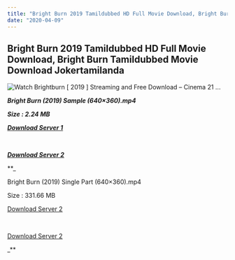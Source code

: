 ```yaml
---
title: "Bright Burn 2019 Tamildubbed HD Full Movie Download, Bright Burn Tamildubbed Movie Download Jokertamilanda"
date: "2020-04-09"
---
```


## Bright Burn 2019 Tamildubbed HD Full Movie Download, Bright Burn Tamildubbed Movie Download Jokertamilanda

  

![Watch Brightburn [ 2019 ] Streaming and Free Download – Cinema 21 ...](https://i.pinimg.com/564x/ff/a5/99/ffa599306e8baacd63a453b71e43f5d2.jpg)

_**Bright Burn (2019) Sample (640×360).mp4**_

_**Size : 2.24 MB**_

_**[Download Server 1](http://c1.wetransfer.vip/files/Tamil{a3b04ca4513862e5e6faa05865f310bf9da13080b46bbc045b167bb82cb0d9ff}20Dubbed{a3b04ca4513862e5e6faa05865f310bf9da13080b46bbc045b167bb82cb0d9ff}20Movies/Tamil{a3b04ca4513862e5e6faa05865f310bf9da13080b46bbc045b167bb82cb0d9ff}202019{a3b04ca4513862e5e6faa05865f310bf9da13080b46bbc045b167bb82cb0d9ff}20Dubbed{a3b04ca4513862e5e6faa05865f310bf9da13080b46bbc045b167bb82cb0d9ff}20Movies/Bright{a3b04ca4513862e5e6faa05865f310bf9da13080b46bbc045b167bb82cb0d9ff}20Burn{a3b04ca4513862e5e6faa05865f310bf9da13080b46bbc045b167bb82cb0d9ff}20(2019)/Bright{a3b04ca4513862e5e6faa05865f310bf9da13080b46bbc045b167bb82cb0d9ff}20Burn{a3b04ca4513862e5e6faa05865f310bf9da13080b46bbc045b167bb82cb0d9ff}20(2019){a3b04ca4513862e5e6faa05865f310bf9da13080b46bbc045b167bb82cb0d9ff}20BDRip/Bright{a3b04ca4513862e5e6faa05865f310bf9da13080b46bbc045b167bb82cb0d9ff}20Burn{a3b04ca4513862e5e6faa05865f310bf9da13080b46bbc045b167bb82cb0d9ff}20(2019){a3b04ca4513862e5e6faa05865f310bf9da13080b46bbc045b167bb82cb0d9ff}20Sample{a3b04ca4513862e5e6faa05865f310bf9da13080b46bbc045b167bb82cb0d9ff}20(640x360).mp4)**_

_**[  
](http://c1.wetransfer.vip/files/Tamil{a3b04ca4513862e5e6faa05865f310bf9da13080b46bbc045b167bb82cb0d9ff}20Dubbed{a3b04ca4513862e5e6faa05865f310bf9da13080b46bbc045b167bb82cb0d9ff}20Movies/Tamil{a3b04ca4513862e5e6faa05865f310bf9da13080b46bbc045b167bb82cb0d9ff}202019{a3b04ca4513862e5e6faa05865f310bf9da13080b46bbc045b167bb82cb0d9ff}20Dubbed{a3b04ca4513862e5e6faa05865f310bf9da13080b46bbc045b167bb82cb0d9ff}20Movies/Bright{a3b04ca4513862e5e6faa05865f310bf9da13080b46bbc045b167bb82cb0d9ff}20Burn{a3b04ca4513862e5e6faa05865f310bf9da13080b46bbc045b167bb82cb0d9ff}20(2019)/Bright{a3b04ca4513862e5e6faa05865f310bf9da13080b46bbc045b167bb82cb0d9ff}20Burn{a3b04ca4513862e5e6faa05865f310bf9da13080b46bbc045b167bb82cb0d9ff}20(2019){a3b04ca4513862e5e6faa05865f310bf9da13080b46bbc045b167bb82cb0d9ff}20BDRip/Bright{a3b04ca4513862e5e6faa05865f310bf9da13080b46bbc045b167bb82cb0d9ff}20Burn{a3b04ca4513862e5e6faa05865f310bf9da13080b46bbc045b167bb82cb0d9ff}20(2019){a3b04ca4513862e5e6faa05865f310bf9da13080b46bbc045b167bb82cb0d9ff}20Sample{a3b04ca4513862e5e6faa05865f310bf9da13080b46bbc045b167bb82cb0d9ff}20(640x360).mp4)**_

_**[Download Server 2](http://c1.wetransfer.vip/files/Tamil{a3b04ca4513862e5e6faa05865f310bf9da13080b46bbc045b167bb82cb0d9ff}20Dubbed{a3b04ca4513862e5e6faa05865f310bf9da13080b46bbc045b167bb82cb0d9ff}20Movies/Tamil{a3b04ca4513862e5e6faa05865f310bf9da13080b46bbc045b167bb82cb0d9ff}202019{a3b04ca4513862e5e6faa05865f310bf9da13080b46bbc045b167bb82cb0d9ff}20Dubbed{a3b04ca4513862e5e6faa05865f310bf9da13080b46bbc045b167bb82cb0d9ff}20Movies/Bright{a3b04ca4513862e5e6faa05865f310bf9da13080b46bbc045b167bb82cb0d9ff}20Burn{a3b04ca4513862e5e6faa05865f310bf9da13080b46bbc045b167bb82cb0d9ff}20(2019)/Bright{a3b04ca4513862e5e6faa05865f310bf9da13080b46bbc045b167bb82cb0d9ff}20Burn{a3b04ca4513862e5e6faa05865f310bf9da13080b46bbc045b167bb82cb0d9ff}20(2019){a3b04ca4513862e5e6faa05865f310bf9da13080b46bbc045b167bb82cb0d9ff}20BDRip/Bright{a3b04ca4513862e5e6faa05865f310bf9da13080b46bbc045b167bb82cb0d9ff}20Burn{a3b04ca4513862e5e6faa05865f310bf9da13080b46bbc045b167bb82cb0d9ff}20(2019){a3b04ca4513862e5e6faa05865f310bf9da13080b46bbc045b167bb82cb0d9ff}20Sample{a3b04ca4513862e5e6faa05865f310bf9da13080b46bbc045b167bb82cb0d9ff}20(640x360).mp4)**_

**_

Bright Burn (2019) Single Part (640×360).mp4

Size : 331.66 MB

[Download Server 2](http://d.wetransfer.vip/files/Bright{a3b04ca4513862e5e6faa05865f310bf9da13080b46bbc045b167bb82cb0d9ff}20Burn{a3b04ca4513862e5e6faa05865f310bf9da13080b46bbc045b167bb82cb0d9ff}20(2019).mp4)

[  
](http://d.wetransfer.vip/files/Bright{a3b04ca4513862e5e6faa05865f310bf9da13080b46bbc045b167bb82cb0d9ff}20Burn{a3b04ca4513862e5e6faa05865f310bf9da13080b46bbc045b167bb82cb0d9ff}20(2019).mp4)

[Download Server 2](http://d.wetransfer.vip/files/Bright{a3b04ca4513862e5e6faa05865f310bf9da13080b46bbc045b167bb82cb0d9ff}20Burn{a3b04ca4513862e5e6faa05865f310bf9da13080b46bbc045b167bb82cb0d9ff}20(2019).mp4)

_**

